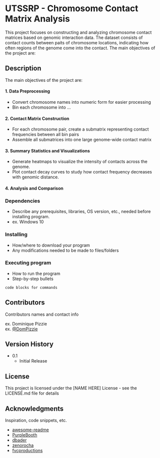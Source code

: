 
# UTSSRP - Chromosome Contact Matrix Analysis
This project focuses on constructing and analyzing chromosome contact matrices based on genomic interaction data. The dataset consists of contact counts between paits of chromosome locations, indicating how often regions of the genome come into the contact. 
The main objectives of the project are:

## Description

The main objectives of the project are:
#### 1. Data Preprocessing
- Convert chromosome names into numeric form for easier processing
- Bin each chromosome into ...

#### 2. Contact Matrix Construction
- For each chromosome pair, create a submatrix representing contact frequencies between all bin pairs
- Assemble all submatrices into one large genome-wide contact matrix

#### 3. Summary Statistics and Visualizations
- Generate heatmaps to visualize the intensity of contacts across the genome.
- Plot contact decay curves to study how contact frequency decreases with genomic distance.
  

#### 4. Analysis and Comparison


### Dependencies

* Describe any prerequisites, libraries, OS version, etc., needed before installing program.
* ex. Windows 10

### Installing

* How/where to download your program
* Any modifications needed to be made to files/folders

### Executing program

* How to run the program
* Step-by-step bullets
```
code blocks for commands
```

## Contributors

Contributors names and contact info

ex. Dominique Pizzie  
ex. [@DomPizzie](https://twitter.com/dompizzie)

## Version History

* 0.1
    * Initial Release

## License

This project is licensed under the [NAME HERE] License - see the LICENSE.md file for details

## Acknowledgments

Inspiration, code snippets, etc.
* [awesome-readme](https://github.com/matiassingers/awesome-readme)
* [PurpleBooth](https://gist.github.com/PurpleBooth/109311bb0361f32d87a2)
* [dbader](https://github.com/dbader/readme-template)
* [zenorocha](https://gist.github.com/zenorocha/4526327)
* [fvcproductions](https://gist.github.com/fvcproductions/1bfc2d4aecb01a834b46)
